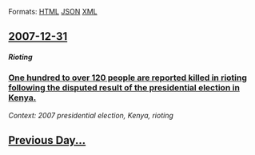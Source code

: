 
Formats: [HTML](2007/12/31/index.html)  [JSON](2007/12/31/index.json)  [XML](2007/12/31/index.xml)  

## [2007-12-31](/news/2007/12/31/index.md)

##### Rioting
### [ One hundred to over 120 people are reported killed in rioting following the disputed result of the presidential election in Kenya. ](/news/2007/12/31/one-hundred-to-over-120-people-are-reported-killed-in-rioting-following-the-disputed-result-of-the-presidential-election-in-kenya.md)
_Context: 2007 presidential election, Kenya, rioting_

## [Previous Day...](/news/2007/12/30/index.md)

